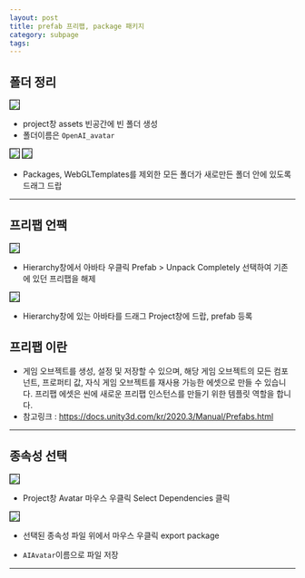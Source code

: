 ```yaml
---
layout: post
title: prefab 프리팹, package 패키지
category: subpage
tags: 
---
```


## 폴더 정리

<img style='border:solid 1px black;' src="https://image.onethelab.com/resized/1722794920.jpg" />

* project창 assets 빈공간에 빈 폴더 생성
* 폴더이름은 ```OpenAI_avatar```

<img style='border:solid 1px black;' src="https://image.onethelab.com/resized/1722795107.jpg" />
<img style='border:solid 1px black;' src="https://image.onethelab.com/resized/1722795442.jpg" />

* Packages, WebGLTemplates를 제외한 모든 폴더가 새로만든 폴더 안에 있도록 드래그 드랍


---

## 프리팹 언팩

<img style='border:solid 1px black;' src="https://image.onethelab.com/resized/1722795629.jpg" />

* Hierarchy창에서 아바타 우클릭 Prefab > Unpack Completely 선택하여 기존에 있던 프리팹을 해제

<img style='border:solid 1px black;' src="https://image.onethelab.com/resized/1722795769.jpg" />

* Hierarchy창에 있는 아바타를 드래그 Project창에 드랍, prefab 등록

## 프리팹 이란

* 게임 오브젝트를 생성, 설정 및 저장할 수 있으며, 해당 게임 오브젝트의 모든 컴포넌트, 프로퍼티 값, 자식 게임 오브젝트를 재사용 가능한 에셋으로 만들 수 있습니다. 프리팹 에셋은 씬에 새로운 프리팹 인스턴스를 만들기 위한 템플릿 역할을 합니다.
* 참고링크 : <https://docs.unity3d.com/kr/2020.3/Manual/Prefabs.html>

---

## 종속성 선택
<img style='border:solid 1px black;' src="https://image.onethelab.com/resized/1722796324.jpg" />

* Project창 Avatar 마우스 우클릭 Select Dependencies 클릭

<img style='border:solid 1px black;' src="https://image.onethelab.com/resized/1722796492.jpg" />

* 선택된 종속성 파일 위에서 마우스 우클릭 export package

* ```AIAvatar```이름으로 파일 저장

---

